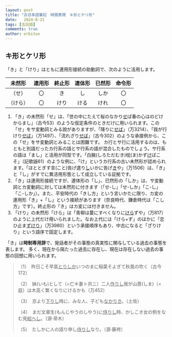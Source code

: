 ```yaml
---
layout: post
title: "古日本語筆記　時間表現　キ形とケリ形"
date:   2024-8-21
tags: [古日語]
comments: true
author: orbitoo
---
```


## キ形とケリ形

「き」と「けり」はともに連用形接続の助動詞で、次のように活用します。

|  未然形  | 連用形 | 終止形 | 連体形 | 已然形 | 命令形 |
| :------: | :----: | :----: | :----: | :----: | :----: |
|  （せ）  |   〇   |   き   |   し   |  しか  |   〇   |
| （けら） |   〇   |  けり  |  ける  |  けれ  |   〇   |

1. 「き」の未然形「せ」は、「世の中にたえて桜のなかり<u>せ</u>ば春の心はのどけからまし」（古今53）のような仮定条件のときだけに用いられます。この「せ」をサ変動詞とみる說がありますが、「降りに<u>せば</u>」（万3214）、「我が行けり<u>せば</u>」（万1497）、「流れざり<u>せば</u>」（古今302）のような承接例から、この「せ」をサ変動詞とみることは困難です。
カ行とサ行に活用するのは、もともと別語だったカ行系の語とサ行系の語が混合したものでしょう。サ行系の語は「まし」と活用が同型です。「白腕(しろただむき)枕(ま)かず<u>け</u>ばこそ」（記歌謡61）のような例に、「け」というカ行系の古い未然形が認められます。「ほととぎす言(こと)告げ遣り<u>し</u>いかに告げ<u>き</u>や」（万1506）は、「き」と「し」がすでに異活用形態として成立している証拠です。
2. 「き」は連用形接続ですが、連体形の「し」、已然形の「しか」は、サ変動詞とカ変動詞に対しては未然形に付きます（「せ-し」「せ-しか」「こ-し」「こ-しか」）。また、平安時代の「きし方」という言いかたに限り、カ変の連用形「き」+「し」という接続があります（奈良時代、鎌倉時代は「こし方」です）。終止形の「き」はカ変には付きません。
3. 「けり」の未然形「けら」は「青柳は蔓にすべくなりに<u>けら</u>ずや」（万817）のように上代だけ用いられました。なお上代には「けら+ず」のほかに「恋ひ止ま<u>ずけり</u>」（万3980）という承接順序もあり、中古になると「ざりけり」という語序で固定します。

「き」は**時制専用辞**で、発話者がその事態の真実性に関与している過去の事態を表します。
多く、現在から隔たった過去に存在し、現在は存在しない過去の事態の回想に用いられます。

> （1）　昨日こそ早苗<u>とりしか</u>いつのまに稲葉そよぎて秋風の吹く（古今172）
>
> （2）　妹(いも)として（=亡キ妻ト共ニ）二人<u>作りし</u>我が山斎(しま)（=庭）は木高く繁くなりにけるかも（万452）
>
> （3）　京より<u>下りし</u>時に、みな人、子ども<u>なかりき</u>。（土佐）
>
> （4）　まだ文章生(もんじやうのしやう)に<u>侍りし</u>時、かしこき女の例をなむ見<u>給へし</u>。（源·帚木）
>
> （5）　たしかに人の語り申し<u>侍りし</u>なり。（源·藤袴）
